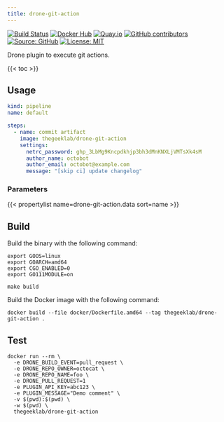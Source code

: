 ```yaml
---
title: drone-git-action
---
```


[![Build Status](https://img.shields.io/drone/build/thegeeklab/drone-git-action?logo=drone&server=https%3A%2F%2Fdrone.thegeeklab.de)](https://drone.thegeeklab.de/thegeeklab/drone-git-action)
[![Docker Hub](https://img.shields.io/badge/dockerhub-latest-blue.svg?logo=docker&logoColor=white)](https://hub.docker.com/r/thegeeklab/drone-git-action)
[![Quay.io](https://img.shields.io/badge/quay-latest-blue.svg?logo=docker&logoColor=white)](https://quay.io/repository/thegeeklab/drone-git-action)
[![GitHub contributors](https://img.shields.io/github/contributors/thegeeklab/drone-git-action)](https://github.com/thegeeklab/drone-git-action/graphs/contributors)
[![Source: GitHub](https://img.shields.io/badge/source-github-blue.svg?logo=github&logoColor=white)](https://github.com/thegeeklab/drone-git-action)
[![License: MIT](https://img.shields.io/github/license/thegeeklab/drone-git-action)](https://github.com/thegeeklab/drone-git-action/blob/main/LICENSE)

Drone plugin to execute git actions.

<!-- prettier-ignore-start -->
<!-- spellchecker-disable -->
{{< toc >}}
<!-- spellchecker-enable -->
<!-- prettier-ignore-end -->

## Usage

```YAML
kind: pipeline
name: default

steps:
  - name: commit artifact
    image: thegeeklab/drone-git-action
    settings:
      netrc_password: ghp_3LbMg9Kncpdkhjp3bh3dMnKNXLjVMTsXk4sM
      author_name: octobot
      author_email: octobot@example.com
      message: "[skip ci] update changelog"
```

### Parameters

<!-- prettier-ignore-start -->
<!-- spellchecker-disable -->
{{< propertylist name=drone-git-action.data sort=name >}}
<!-- spellchecker-enable -->
<!-- prettier-ignore-end -->

## Build

Build the binary with the following command:

```Shell
export GOOS=linux
export GOARCH=amd64
export CGO_ENABLED=0
export GO111MODULE=on

make build
```

Build the Docker image with the following command:

```Shell
docker build --file docker/Dockerfile.amd64 --tag thegeeklab/drone-git-action .
```

## Test

```Shell
docker run --rm \
  -e DRONE_BUILD_EVENT=pull_request \
  -e DRONE_REPO_OWNER=octocat \
  -e DRONE_REPO_NAME=foo \
  -e DRONE_PULL_REQUEST=1
  -e PLUGIN_API_KEY=abc123 \
  -e PLUGIN_MESSAGE="Demo comment" \
  -v $(pwd):$(pwd) \
  -w $(pwd) \
  thegeeklab/drone-git-action
```
